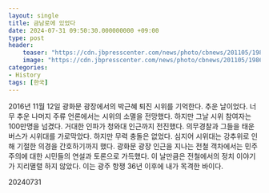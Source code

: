 ```yaml
---
layout: single
title: 금남로에 있었다
date: 2024-07-31 09:50:30.000000000 +09:00
type: post
header:
    teaser: "https://cdn.jbpresscenter.com/news/photo/cbnews/201105/1986_1783_162.jpg"
    image: "https://cdn.jbpresscenter.com/news/photo/cbnews/201105/1986_1783_162.jpg"
categories:
- History
tags: [한국]
---
```


2016년 11월 12일 광화문 광장에서의 박근혜 퇴진 시위를 기억한다. 추운 날이었다. 너무 추운 나머지 주류 언론에서는 시위의 소멸을 전망했다. 하지만 그날 시위 참여자는 100만명을 넘겼다. 거대한 인파가 청와대 인근까지 전진했다. 의무경찰과 그들을 태운 버스가 시위대를 가로막았다. 하지만 무력 충돌은 없었다. 심지어 시위대는 강추위로 인해 기절한 의경을 간호하기까지 했다. 광화문 광장 인근을 지나는 전철 객차에서는 민주주의에 대한 시민들의 연설과 토론으로 가득했다. 이 날만큼은 전철에서의 정치 이야기가 지리멸렬 하지 않았다. 이는 광주 항쟁 36년 이후에 내가 목격한 바이다.

20240731
